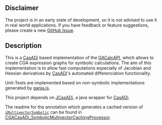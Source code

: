 ## Disclaimer
The project is in an early state of development, so it is not advised to use it in real world applications. If you have feedback or feature suggestions, please create a new [GitHub Issue](https://github.com/orat/CGACasADi/issues).


## Description
This is a [CasADi](https://web.casadi.org/) based implementation of the [GACalcAPI](https://github.com/orat/GACalcAPI), which allows to create CGA expression graphs for symbolic calculations. The aim of this implementation is to allow fast computations especially of Jacobian and Hessian derivatives by [CasADi](https://web.casadi.org/)'s automated differenciation functionality.

Unit-Tests are implemented based on non-symbolic implementations generated by [ganja.js](https://github.com/enkimute/ganja.js).

This project depends on [JCasADi](https://github.com/MobMonRob/JCasADi), a java wrapper for [CasADi](https://web.casadi.org/).

The readme for the annotation which generates a cached version of [`iMultivectorSymbolic`](https://github.com/orat/GACalcAPI/blob/master/src/main/java/de/orat/math/gacalc/spi/iMultivectorSymbolic.java) can be found in [CGACasADi_SymbolicMultivectorCachingProcessor](CGACasADi_SymbolicMultivectorCachingProcessor/README.md).

